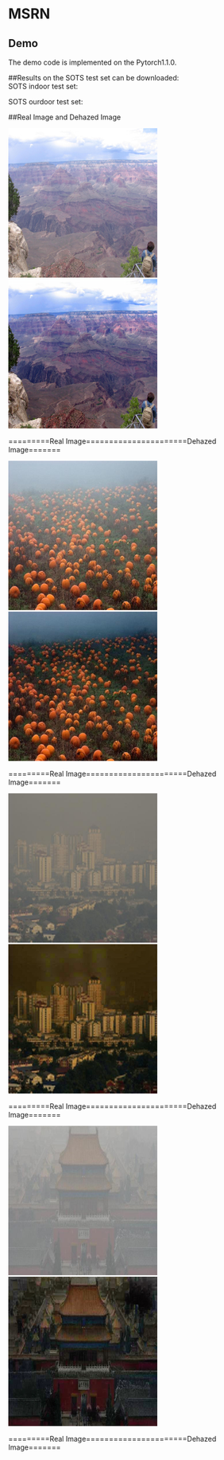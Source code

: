 # MSRN
## Demo  
The demo code is implemented on the Pytorch1.1.0.

##Results on the SOTS test set can be downloaded:  
SOTS indoor test set:  

SOTS ourdoor test set:  

##Real Image and Dehazed Image  
 <p float="left"> <img src="https://github.com/hong-ye/MSRN/blob/main/dehaze-result/1.png" width="300" /> <img src="https://github.com/hong-ye/MSRN/blob/main/dehaze-result/dehaze1.png" width="300" />  </p>   
=========Real Image======================Dehazed Image=======

 <p float="left"> <img src="https://github.com/hong-ye/MSRN/blob/main/dehaze-result/7.jpg" width="300" /> <img src="https://github.com/hong-ye/MSRN/blob/main/dehaze-result/dehaze7.jpg" width="300" />  </p>   
 =========Real Image======================Dehazed Image=======
 
  <p float="left"> <img src="https://github.com/hong-ye/MSRN/blob/main/dehaze-result/3.jpg" width="300" /> <img src="https://github.com/hong-ye/MSRN/blob/main/dehaze-result/dehaze3.jpg" width="300" />  </p>   
 =========Real Image======================Dehazed Image=======
 
   <p float="left"> <img src="https://github.com/hong-ye/MSRN/blob/main/dehaze-result/11.jpg" width="300" /> <img src="https://github.com/hong-ye/MSRN/blob/main/dehaze-result/dehaze11.jpg" width="300" />  </p>   
 =========Real Image======================Dehazed Image=======
